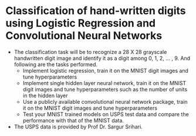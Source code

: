 # Classification of hand-written digits using Logistic Regression and Convolutional Neural Networks
* The classification task will be to recognize a 28 X 28 grayscale handwritten digit image and identify it as a digit among 0, 1, 2, ... , 9. And following are the tasks performed.
  * Implement logistic regression, train it on the MNIST digit images and tune hyperparameters
  * Implement single hidden layer neural network, train it on the MNIST digit images and tune hyperparameters such as the number of units in the hidden layer
  * Use a publicly available convolutional neural network package, train it on the MNIST digit images and tune hyperparameters
  * Test your MNIST trained models on USPS test data and compare the performance with that of the MNIST data.
 * The USPS data is provided by Prof Dr. Sargur Srihari.
